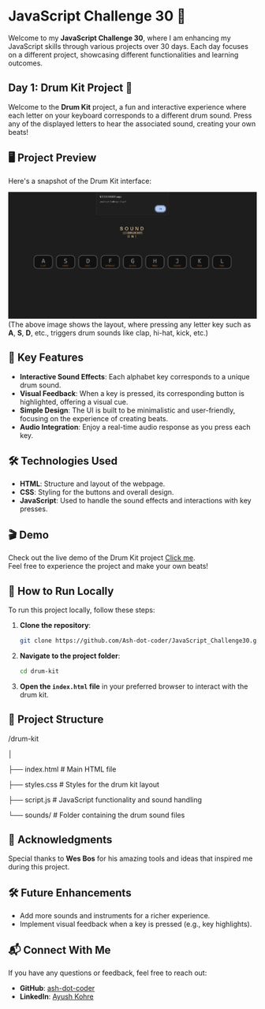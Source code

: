 # JavaScript Challenge 30 🚀

Welcome to my **JavaScript Challenge 30**, where I am enhancing my JavaScript skills through various projects over 30 days. Each day focuses on a different project, showcasing different functionalities and learning outcomes.

## Day 1: Drum Kit Project 🎵

Welcome to the **Drum Kit** project, a fun and interactive experience where each letter on your keyboard corresponds to a different drum sound. Press any of the displayed letters to hear the associated sound, creating your own beats!

## 🖥️ Project Preview

Here's a snapshot of the Drum Kit interface:

![Drum Kit Interface](./interface.png)  
(The above image shows the layout, where pressing any letter key such as **A**, **S**, **D**, etc., triggers drum sounds like clap, hi-hat, kick, etc.)

## 🎯 Key Features

- **Interactive Sound Effects**: Each alphabet key corresponds to a unique drum sound.
- **Visual Feedback**: When a key is pressed, its corresponding button is highlighted, offering a visual cue.
- **Simple Design**: The UI is built to be minimalistic and user-friendly, focusing on the experience of creating beats.
- **Audio Integration**: Enjoy a real-time audio response as you press each key.

## 🛠️ Technologies Used

- **HTML**: Structure and layout of the webpage.
- **CSS**: Styling for the buttons and overall design.
- **JavaScript**: Used to handle the sound effects and interactions with key presses.

## 🎬 Demo

Check out the live demo of the Drum Kit project [Click me](https://ash-dot-coder.github.io/JavaScript_Challenge30/Drum-Kit/index.html).  
Feel free to experience the project and make your own beats!


## 📁 How to Run Locally

To run this project locally, follow these steps:

1. **Clone the repository**:
    ```bash
    git clone https://github.com/Ash-dot-coder/JavaScript_Challenge30.git
    ```
2. **Navigate to the project folder**:
    ```bash
    cd drum-kit
    ```
3. **Open the `index.html` file** in your preferred browser to interact with the drum kit.

## 📂 Project Structure
/drum-kit

│

├── index.html       # Main HTML file

├── styles.css       # Styles for the drum kit layout

├── script.js        # JavaScript functionality and sound handling

└── sounds/          # Folder containing the drum sound files

## 🙏 Acknowledgments

Special thanks to **Wes Bos** for his amazing tools and ideas that inspired me during this project.

## 🛠️ Future Enhancements

- Add more sounds and instruments for a richer experience.
- Implement visual feedback when a key is pressed (e.g., key highlights).


## 📬 Connect With Me

If you have any questions or feedback, feel free to reach out:

- **GitHub**: [ash-dot-coder](https://github.com/Ash-dot-coder)
- **LinkedIn**: [Ayush Kohre](https://www.linkedin.com/in/aayush-kohre-dev1/)
